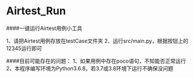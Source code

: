# Airtest_Run
####一键运行Airtest用例小工具

1、请把Airtest用例存放在testCase文件夹
2、运行src/main.py，根据按钮上的12345运行即可

####目前可能存在的问题：
1、如果用例中存在poco语句，不知能否正常运行
2、本程序编写环境为Python3.6.8，若3.7或3.8环境下运行不确保没问题